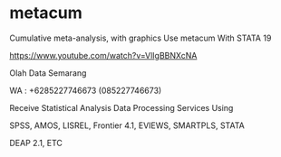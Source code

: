 # metacum
Cumulative meta-analysis, with graphics Use metacum With STATA 19

https://www.youtube.com/watch?v=VlIgBBNXcNA

Olah Data Semarang

WA : +6285227746673 (085227746673)

Receive Statistical Analysis Data Processing Services Using

SPSS, AMOS, LISREL, Frontier 4.1, EVIEWS, SMARTPLS, STATA

DEAP 2.1, ETC
